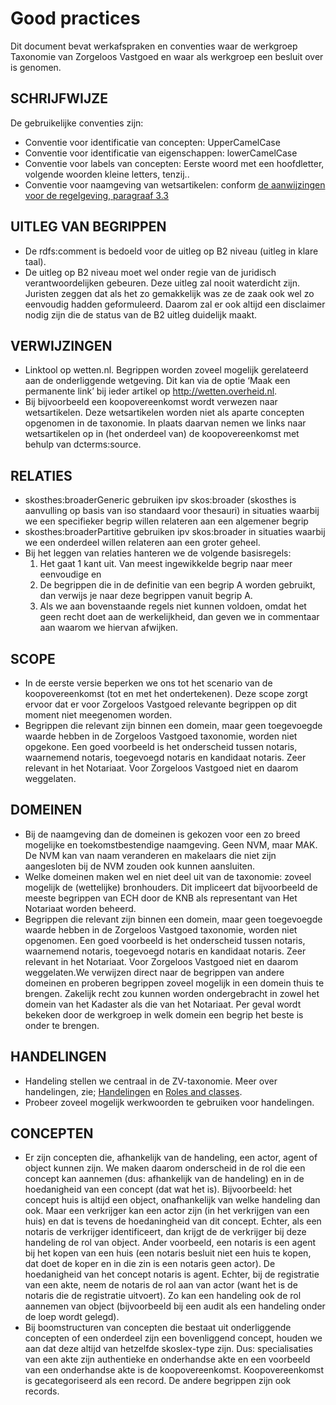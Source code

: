 # Good practices

Dit document bevat werkafspraken en conventies waar de werkgroep Taxonomie van Zorgeloos Vastgoed en waar als werkgroep een besluit over is genomen.

## SCHRIJFWIJZE

De gebruikelijke conventies zijn:

* Conventie voor identificatie van concepten: UpperCamelCase
* Conventie voor identificatie van eigenschappen: lowerCamelCase
* Conventie voor labels van concepten: Eerste woord met een hoofdletter, volgende woorden kleine letters, tenzij..
* Conventie voor naamgeving van wetsartikelen: conform [de aanwijzingen voor de regelgeving, paragraaf 3.3](https://wetten.overheid.nl/jci1.3:c:BWBR0005730&hoofdstuk=3&paragraaf=3.3)

## UITLEG VAN BEGRIPPEN
* De rdfs:comment is bedoeld voor de uitleg op B2 niveau (uitleg in klare taal).
* De uitleg op B2 niveau moet wel onder regie van de juridisch verantwoordelijken gebeuren. Deze uitleg zal nooit waterdicht zijn. Juristen zeggen dat als het zo gemakkelijk was ze de zaak ook wel zo eenvoudig hadden geformuleerd. Daarom zal er ook altijd een disclaimer nodig zijn die de status van de B2 uitleg duidelijk maakt.

## VERWIJZINGEN

* Linktool op wetten.nl. Begrippen worden zoveel mogelijk gerelateerd aan de onderliggende wetgeving. Dit kan via de optie ‘Maak een permanente link’ bij ieder artikel op http://wetten.overheid.nl.
* Bij bijvoorbeeld een koopovereenkomst wordt verwezen naar wetsartikelen. Deze wetsartikelen worden niet als aparte concepten opgenomen in de taxonomie. In plaats daarvan nemen we links naar wetsartikelen op in (het onderdeel van) de koopovereenkomst met behulp van dcterms:source.

## RELATIES  

* skosthes:broaderGeneric gebruiken ipv skos:broader (skosthes is aanvulling op basis van iso standaard voor thesauri) in situaties waarbij we een specifieker begrip willen relateren aan een algemener begrip
* skosthes:broaderPartitive gebruiken ipv skos:broader in situaties waarbij we een onderdeel willen relateren aan een groter geheel.
* Bij het leggen van relaties hanteren we de volgende basisregels:
  1. Het gaat 1 kant uit. Van meest ingewikkelde begrip naar meer eenvoudige en
  2. De begrippen die in de definitie van een begrip A worden gebruikt, dan verwijs je naar deze begrippen vanuit begrip A.
  3. Als we aan bovenstaande regels niet kunnen voldoen, omdat het geen recht doet aan de werkelijkheid, dan geven we in commentaar aan waarom we hiervan afwijken.

## SCOPE

* In de eerste versie beperken we ons tot het scenario van de koopovereenkomst (tot en met het ondertekenen). Deze scope zorgt ervoor dat er voor Zorgeloos Vastgoed relevante begrippen op dit moment niet meegenomen worden.  
* Begrippen die relevant zijn binnen een domein, maar geen toegevoegde waarde hebben in de Zorgeloos Vastgoed taxonomie, worden niet opgekone. Een goed voorbeeld is het onderscheid tussen notaris, waarnemend notaris, toegevoegd notaris en kandidaat notaris. Zeer relevant in het Notariaat. Voor Zorgeloos Vastgoed niet en daarom weggelaten.

## DOMEINEN  

* Bij de naamgeving dan de domeinen is gekozen voor een zo breed mogelijke en toekomstbestendige naamgeving. Geen NVM, maar MAK. De NVM kan van naam veranderen en makelaars die niet zijn aangesloten bij de NVM zouden ook kunnen aansluiten.
* Welke domeinen maken wel en niet deel uit van de taxonomie: zoveel mogelijk de (wettelijke) bronhouders. Dit impliceert dat bijvoorbeeld de meeste begrippen van ECH door de KNB als representant van Het Notariaat worden beheerd.
* Begrippen die relevant zijn binnen een domein, maar geen toegevoegde waarde hebben in de Zorgeloos Vastgoed taxonomie, worden niet opgenomen. Een goed voorbeeld is het onderscheid tussen notaris, waarnemend notaris, toegevoegd notaris en kandidaat notaris. Zeer relevant in het Notariaat. Voor Zorgeloos Vastgoed niet en daarom weggelaten.We verwijzen direct naar de begrippen van andere domeinen en proberen begrippen zoveel mogelijk in een domein thuis te brengen. Zakelijk recht zou kunnen worden ondergebracht in zowel het domein van het Kadaster als die van het Notariaat. Per geval wordt bekeken door de werkgroep in welk domein een begrip het beste is onder te brengen.

## HANDELINGEN

* Handeling stellen we centraal in de ZV-taxonomie. Meer over handelingen, zie; [Handelingen](Handelingen.md) en [Roles and classes](roles-and-classes.md).
* Probeer zoveel mogelijk werkwoorden te gebruiken voor handelingen.

## CONCEPTEN

* Er zijn concepten die, afhankelijk van de handeling, een actor, agent of object kunnen zijn. We maken daarom onderscheid in de rol die een concept kan aannemen (dus: afhankelijk van de handeling) en in de hoedanigheid van een concept (dat wat het is). Bijvoorbeeld: het concept huis is altijd een object, onafhankelijk van welke handeling dan ook. Maar een verkrijger kan een actor zijn (in het verkrijgen van een huis) en dat is tevens de hoedaningheid van dit concept. Echter, als een notaris de verkrijger identificeert, dan krijgt de de verkrijger bij deze handeling de rol van object. Ander voorbeeld, een notaris is een agent bij het kopen van een huis (een notaris besluit niet een huis te kopen, dat doet de koper en in die zin is een notaris geen actor). De hoedanigheid van het concept notaris is agent. Echter, bij de registratie van een akte, neem de notaris de rol aan van actor (want het is de notaris die de registratie uitvoert). Zo kan een handeling ook de rol aannemen van object (bijvoorbeeld bij een audit als een handeling onder de loep wordt gelegd).
* Bij boomstructuren van concepten die bestaat uit onderliggende concepten of een onderdeel zijn een bovenliggend concept, houden we aan dat deze altijd van hetzelfde skoslex-type zijn. Dus: specialisaties van een akte zijn authentieke en onderhandse akte en een voorbeeld van een onderhandse akte is de koopovereenkomst. Koopovereenkomst is gecategoriseerd als een record. De andere begrippen zijn ook records.
